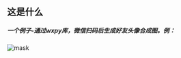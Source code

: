 ## 这是什么

##### 一个例子-通过wxpy库，微信扫码后生成好友头像合成图。例：


![mask](https://github.com/Lucas-Zeng/wechat-avator-generator/blob/master/wechat.png?raw=true)
